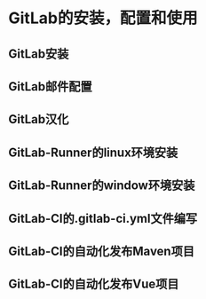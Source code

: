 # GitLab的安装，配置和使用
## GitLab安装
## GitLab邮件配置
## GitLab汉化
## GitLab-Runner的linux环境安装
## GitLab-Runner的window环境安装
## GitLab-CI的.gitlab-ci.yml文件编写
## GitLab-CI的自动化发布Maven项目
## GitLab-CI的自动化发布Vue项目
